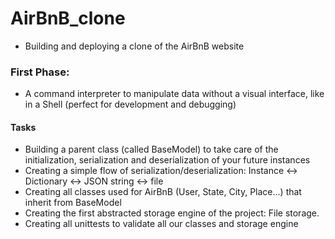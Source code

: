 # AirBnB_clone
- Building and deploying a clone of the AirBnB website


### First Phase: 
  - A command interpreter to manipulate data without a visual interface, like in a Shell (perfect for development and debugging)
  #### Tasks
  - Building a parent class (called BaseModel) to take care of the initialization, serialization and deserialization of your future instances
  - Creating a simple flow of serialization/deserialization: Instance <-> Dictionary <-> JSON string <-> file
  - Creating all classes used for AirBnB (User, State, City, Place…) that inherit from BaseModel
  - Creating the first abstracted storage engine of the project: File storage.
  - Creating all unittests to validate all our classes and storage engine
